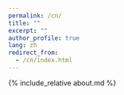 ```yaml
---
permalink: /cn/
title: ""
excerpt: ""
author_profile: true
lang: zh
redirect_from:
  - /cn/index.html
---
```


{% include_relative about.md %}


